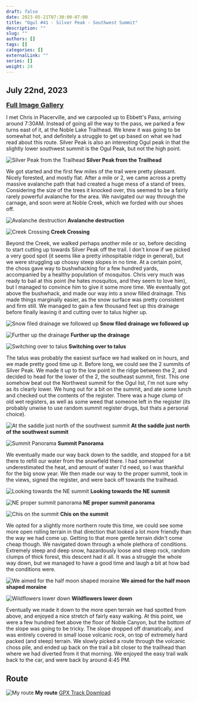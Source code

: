 ```yaml
---
draft: false
date: 2023-05-21T07:30:00-07:00
title: "Ogul #41 - Silver Peak - Southwest Summit"
description: ""
slug: ""
authors: []
tags: []
categories: []
externalLink: ""
series: []
weight: 24
---
```

## July 22nd, 2023

<a href="../../galleries/silver-gallery/"><font size="4"><b>Full Image Gallery</b></font></a>

I met Chris in Placerville, and we carpooled up to Ebbett's Pass, arriving around 7:30AM. Instead of going all the way to the pass, we parked a few turns east of it, at the Noble Lake Trailhead. We knew it was going to be somewhat hot, and definitely a struggle to get up based on what we had read about this route. Silver Peak is also an interesting Ogul peak in that the slightly lower southwest summit is the Ogul Peak, but not the high point.

![Silver Peak from the Trailhead](https://s3.us-west-1.wasabisys.com/web-assets/silver-7-22-23/PXL_20230722_143608407.jpg?classes=shadow)
**Silver Peak from the Trailhead**

We got started and the first few miles of the trail were pretty pleasant. Nicely forested, and mostly flat. After a mile or 2, we came across a pretty massive avalanche path that had created a huge mess of a stand of trees. Considering the size of the trees it knocked over, this seemed to be a fairly rarely powerful avalanche for the area. We navigated our way through the carnage, and soon were at Noble Creek, which we forded with our shoes off.

![Avalanche destruction](https://s3.us-west-1.wasabisys.com/web-assets/silver-7-22-23/PXL_20230722_145735787.jpg?classes=shadow)
**Avalanche destruction**


![Creek Crossing](https://s3.us-west-1.wasabisys.com/web-assets/silver-7-22-23/PXL_20230722_150637409.jpg?classes=shadow)
**Creek Crossing**

Beyond the Creek, we walked perhaps another mile or so, before deciding to start cutting up towards Silver Peak off the trail. I don't know if we picked a very good spot (it seems like a pretty inhospitable ridge in general), but we were struggling up chossy steep slopes in no time. At a certain point, the choss gave way to bushwhacking for a few hundred yards, accompanied by a healthy population of mosquitos. Chris very much was ready to bail at this point (he hates mosquitos, and they seem to love him), but I managed to convince him to give it some more time. We eventually got above the bushwhack, and made our way into a snow filled drainage. This made things marginally easier, as the snow surface was pretty consistent and firm still. We managed to gain a few thousand feet up this drainage before finally leaving it and cutting over to talus higher up. 

![Snow filed drainage we followed up](https://s3.us-west-1.wasabisys.com/web-assets/silver-7-22-23/PXL_20230722_160124886.jpg?classes=shadow)
**Snow filed drainage we followed up**

![Further up the drainage](https://s3.us-west-1.wasabisys.com/web-assets/silver-7-22-23/PXL_20230722_164250692.jpg?classes=shadow)
**Further up the drainage**

![Switching over to talus](https://s3.us-west-1.wasabisys.com/web-assets/silver-7-22-23/PXL_20230722_180243827.jpg?classes=shadow)
**Switching over to talus**

The talus was probably the easiest surface we had walked on in hours, and we made pretty good time up it. Before long, we could see the 2 summits of Silver Peak. We made it up to the low point in the ridge between the 2, and decided to head for the lower of the 2, the southeast summit, first. This one somehow beat out the Northwest summit for the Ogul list, I'm not sure why as its clearly lower. We hung out for a bit on the summit, and ate some lunch and checked out the contents of the register. There was a huge clump of old wet registers, as well as some weed that someone left in the register (its probably unwise to use random summit register drugs, but thats a personal choice). 

![At the saddle just north of the southwest summit](https://s3.us-west-1.wasabisys.com/web-assets/silver-7-22-23/PXL_20230722_192142324.jpg?classes=shadow)
**At the saddle just north of the southwest summit**

![Summit Panorama](https://s3.us-west-1.wasabisys.com/web-assets/silver-7-22-23/PXL_20230722_192637890.PANO.jpg?classes=shadow)
**Summit Panorama**

We eventually made our way back down to the saddle, and stopped for a bit there to refill our water from the snowfield there. I had somewhat underestimated the heat, and amount of water I'd need, so I was thankful for the big snow year. We then made our way to the proper summit, took in the views, signed the register, and were back off towards the trailhead. 

![Looking towards the NE summit](https://s3.us-west-1.wasabisys.com/web-assets/silver-7-22-23/PXL_20230722_195908542.jpg?classes=shadow)
**Looking towards the NE summit**

![NE proper summit panorama](https://s3.us-west-1.wasabisys.com/web-assets/silver-7-22-23/PXL_20230722_203155786.PANO.jpg?classes=shadow)
**NE proper summit panorama**

![Chis on the summit](https://s3.us-west-1.wasabisys.com/web-assets/silver-7-22-23/PXL_20230722_202158757.jpg?classes=shadow)
**Chis on the summit**

We opted for a slightly more northern route this time, we could see some more open rolling terrain in that direction that looked a lot more friendly than the way we had come up. Getting to that more gentle terrain didn't come cheap though. We navigated down through a whole plethora of conditions. Extremely steep and deep snow, hazardously loose and steep rock, random clumps of thick forest, this descent had it all. It was a struggle the whole way down, but we managed to have a good time and laugh a bit at how bad the conditions were. 

![We aimed for the half moon shaped moraine](https://s3.us-west-1.wasabisys.com/web-assets/silver-7-22-23/PXL_20230722_211258261.jpg?classes=shadow)
**We aimed for the half moon shaped moraine**

![Wildflowers lower down](https://s3.us-west-1.wasabisys.com/web-assets/silver-7-22-23/PXL_20230722_230726255.jpg?classes=shadow)
**Wildflowers lower down**

Eventually we made it down to the more open terrain we had spotted from above, and enjoyed a nice stretch of fairly easy walking. At this point, we were a few hundred feet above the floor of Noble Canyon, but the bottom of the slope was going to be tricky. The slope dropped off dramatically, and was entirely covered in small loose volcanic rock, on top of extremely hard packed (and steep) terrain. We slowly picked a route through the volcanic choss pile, and ended up back on the trail a bit closer to the trailhead than where we had diverted from it that morning. We enjoyed the easy trail walk back to the car, and were back by around 4:45 PM.

## Route
![My route](https://s3.us-west-1.wasabisys.com/web-assets/silver-7-22-23/silver_peak_route.jpg?classes=shadow)
**My route**
[GPX Track Download](https://s3.us-west-1.wasabisys.com/web-assets/silver-7-22-23/silver-peak-7-22-23.gpx)
